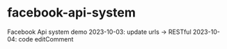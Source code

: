 # facebook-api-system
Facebook Api system demo
2023-10-03: update urls -> RESTful
2023-10-04: code editComment